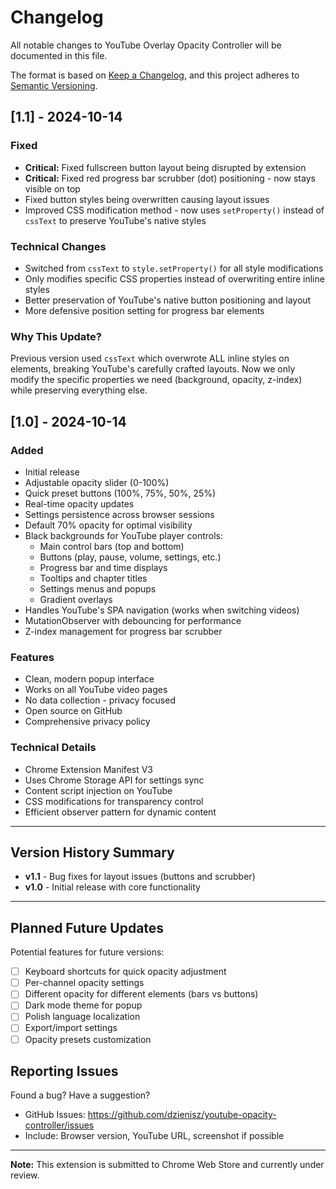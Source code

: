 # Changelog

All notable changes to YouTube Overlay Opacity Controller will be documented in this file.

The format is based on [Keep a Changelog](https://keepachangelog.com/en/1.0.0/),
and this project adheres to [Semantic Versioning](https://semver.org/spec/v2.0.0.html).

## [1.1] - 2024-10-14

### Fixed
- **Critical:** Fixed fullscreen button layout being disrupted by extension
- **Critical:** Fixed red progress bar scrubber (dot) positioning - now stays visible on top
- Fixed button styles being overwritten causing layout issues
- Improved CSS modification method - now uses `setProperty()` instead of `cssText` to preserve YouTube's native styles

### Technical Changes
- Switched from `cssText` to `style.setProperty()` for all style modifications
- Only modifies specific CSS properties instead of overwriting entire inline styles
- Better preservation of YouTube's native button positioning and layout
- More defensive position setting for progress bar elements

### Why This Update?
Previous version used `cssText` which overwrote ALL inline styles on elements, breaking YouTube's carefully crafted layouts. Now we only modify the specific properties we need (background, opacity, z-index) while preserving everything else.

## [1.0] - 2024-10-14

### Added
- Initial release
- Adjustable opacity slider (0-100%)
- Quick preset buttons (100%, 75%, 50%, 25%)
- Real-time opacity updates
- Settings persistence across browser sessions
- Default 70% opacity for optimal visibility
- Black backgrounds for YouTube player controls:
  - Main control bars (top and bottom)
  - Buttons (play, pause, volume, settings, etc.)
  - Progress bar and time displays
  - Tooltips and chapter titles
  - Settings menus and popups
  - Gradient overlays
- Handles YouTube's SPA navigation (works when switching videos)
- MutationObserver with debouncing for performance
- Z-index management for progress bar scrubber

### Features
- Clean, modern popup interface
- Works on all YouTube video pages
- No data collection - privacy focused
- Open source on GitHub
- Comprehensive privacy policy

### Technical Details
- Chrome Extension Manifest V3
- Uses Chrome Storage API for settings sync
- Content script injection on YouTube
- CSS modifications for transparency control
- Efficient observer pattern for dynamic content

---

## Version History Summary

- **v1.1** - Bug fixes for layout issues (buttons and scrubber)
- **v1.0** - Initial release with core functionality

---

## Planned Future Updates

Potential features for future versions:
- [ ] Keyboard shortcuts for quick opacity adjustment
- [ ] Per-channel opacity settings
- [ ] Different opacity for different elements (bars vs buttons)
- [ ] Dark mode theme for popup
- [ ] Polish language localization
- [ ] Export/import settings
- [ ] Opacity presets customization

## Reporting Issues

Found a bug? Have a suggestion?
- GitHub Issues: https://github.com/dzienisz/youtube-opacity-controller/issues
- Include: Browser version, YouTube URL, screenshot if possible

---

**Note:** This extension is submitted to Chrome Web Store and currently under review.
